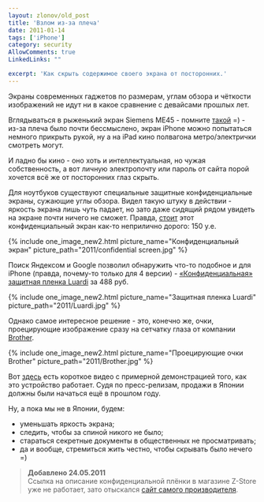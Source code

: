 ```yaml
---
layout: zlonov/old_post
title: 'Взлом из-за плеча'
date: 2011-01-14
tags: ['iPhone']
category: security
AllowComments: true
LinkedLinks: ""

excerpt: 'Как скрыть содержимое своего экрана от посторонних.'
---
```

Экраны современных гаджетов по размерам, углам обзора и чёткости изображений не идут ни в какое сравнение с девайсами прошлых лет.

Вглядываться в рыженький экран Siemens ME45 - помните [такой](https://market.yandex.ru/product--telefon-siemens-me45/160237) =) - из-за плеча было почти бессмыслено, экран iPhone можно попытаться немного прикрыть рукой, ну а на iPad кино полвагона метро/электрички смотреть могут.

И ладно бы кино - оно хоть и интеллектуальная, но чужая собственность, а вот личную электропочту или пароль от сайта порой хочется всё же от посторонних глаз скрыть.

Для ноутбуков существуют специальные защитные конфиденциальные экраны, сужающие углы обзора. Видел такую штуку в действии - яркость экрана лишь чуть падает, но зато даже сидящий рядом увидеть на экране почти ничего не сможет. Правда, [стоит](http://www.sly.ru/product/45070) этот конфиденциальный экран как-то неприлично дорого: 150 у.е.

{% include one_image_new2.html picture_name="Конфиденциальный экран" picture_path="2011/confidential screen.jpg" %}

Поиск Яндексом и Google позволил обнаружить что-то подобное и для iPhone (правда, почему-то только для 4 версии) - [«Конфиденциальная» защитная пленка Luardi](http://www.z-store.ru/catalog/product/4265) за 488 руб.

{% include one_image_new2.html picture_name="Защитная пленка Luardi" picture_path="2011/Luardi.jpg" %}

Однако самое интересное решение - это, конечно же, очки, проецирующие изображение сразу на сетчатку глаза от компании [Brother](http://www.brother.ru/g3.cfm/s_page/99060/s_name/newsdetail1/newsID/1006).

{% include one_image_new2.html picture_name="Проецирующие очки Brother" picture_path="2011/Brother.jpg" %}

Вот [здесь](http://www.engadget.com/2010/09/17/brothers-airscouter-floats-a-16-inch-display-onto-your-eye-bisc/) есть короткое видео с примерной демонстрацией того, как это устройство работает. Судя по пресс-релизам, продажи в Японии должны были начаться ещё в прошлом году.

Ну, а пока мы не в Японии, будем:
 - уменьшать яркость экрана;
 - следить, чтобы за спиной никого не было;
 - стараться секретные документы в общественных не просматривать;
 - да и вообще, стремиться жить честно, чтобы скрывать было нечего =)

 > **Добавлено 24.05.2011**\
> Ссылка на описание конфиденциальной плёнки в магазине Z-Store уже не работает, зато отыскался [сайт самого производителя](http://www.luardi.com/catalog/goods/178).
